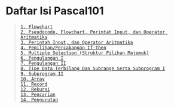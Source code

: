 # Daftar Isi Pascal101
> [`1. Flowchart`](Praktikum/1Praktikum/README.md)   
> [`2. Pseudocode, Flowchart, Perintah Input, dan Operator Aritmatika`](Praktikum/2Praktikum/README.md)     
> [`3. Perintah Input, dan Operator Aritmatika`](Praktikum/3Praktikum/README.md)    
> [`4. Pemilihan/Percabangan If-Then`](Praktikum/4Praktikum/README.md)  
> [`5. Multiple Selection (Struktur Pilihan Majemuk)`](Praktikum/5Praktikum/README.md)  
> [`6. Pengulangan I`](Praktikum/6Praktikum/README.md)  
> [`7. Pengulangan II`](Praktikum/7Praktikum/README.md)     
> [`8. Tipe Data Terbilang Dan Subrange Serta Subprogram I`](Praktikum/8Praktikum/README.md)    
> [`9. Subprogram II`](Praktikum/9Praktikum/README.md)  
> [`10. Array`](Praktikum/10Praktikum/README.md)    
> [`11. Record`](Praktikum/11Praktikum/README.md)    
> [`12. Rekursi`](Praktikum/12Praktikum/README.md)   
> [`13. Pencarian`](Praktikum/13Praktikum/README.md)    
> [`14. Pengurutan`](Praktikum/14Praktikum/README.md) 
